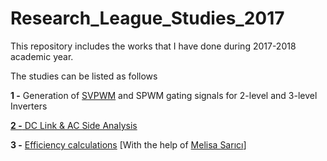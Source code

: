 # Research_League_Studies_2017

This repository includes the works that I have done during 2017-2018 academic year.

The studies can be listed as follows

**1 -** Generation of [SVPWM](https://github.com/hakansrc/Research_League_Studies_2017/tree/master/SVPWM) and SPWM gating signals for 2-level and 3-level Inverters

[**2 -**  DC Link & AC Side Analysis ](https://github.com/hakansrc/Research_League_Studies_2017/blob/master/useful%20codes%20%26%20explanations.md)

**3 -**  [ Efficiency calculations](https://github.com/hakansrc/Research_League_Studies_2017/blob/master/efficiency%20part.md)  [With the help of [Melisa Sarıcı](https://github.com/MelisaSarici)]

